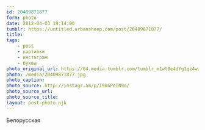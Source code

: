 ```yaml
---
id: 20409871877
form: photo
date: 2012-04-03 19:14:00
tumblr: https://untitled.urbansheep.com/post/20409871877/
title:
tags:
    - post
    - картинки
    - инстаграм
    - буквы
photo_original_url: https://64.media.tumblr.com/tumblr_m1wt0e4dYg1qz4wzio1_640.jpg
photo: /media/20409871877.jpg
photo_caption: 
photo_source: http://instagr.am/p/I9k6PeIN9o/
photo_source_url:
photo_source_title:
layout: post-photo.njk
---
```


<p>Белорусская</p>
